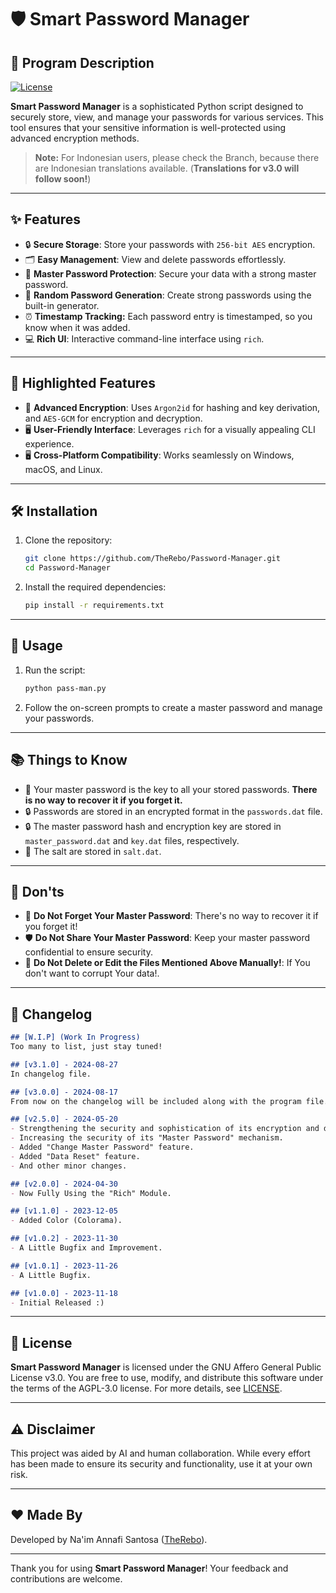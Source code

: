 # 🛡️ Smart Password Manager

## 🚀 Program Description

[![License](https://img.shields.io/badge/License-AGPLv3-blue.svg)](https://www.gnu.org/licenses/agpl-3.0)

**Smart Password Manager** is a sophisticated Python script designed to securely store, view, and manage your passwords for various services. This tool ensures that your sensitive information is well-protected using advanced encryption methods.

> **Note:** For Indonesian users, please check the Branch, because there are Indonesian translations available. (**Translations for v3.0 will follow soon!**)

---

## ✨ Features

- 🔒 **Secure Storage**: Store your passwords with `256-bit AES` encryption.
- 🗂️ **Easy Management**: View and delete passwords effortlessly.
- 🔑 **Master Password Protection**: Secure your data with a strong master password.
- 🎲 **Random Password Generation**: Create strong passwords using the built-in generator.
- ⏰ **Timestamp Tracking:** Each password entry is timestamped, so you know when it was added.
- 💻 **Rich UI**: Interactive command-line interface using `rich`.

---

## 🌟 Highlighted Features

- 🔐 **Advanced Encryption**: Uses `Argon2id` for hashing and key derivation, and `AES-GCM` for encryption and decryption.
- 🖥️ **User-Friendly Interface**: Leverages `rich` for a visually appealing CLI experience.
- 🖥️ **Cross-Platform Compatibility**: Works seamlessly on Windows, macOS, and Linux.

---

## 🛠️ Installation

1. Clone the repository:
    ```bash
    git clone https://github.com/TheRebo/Password-Manager.git
    cd Password-Manager
    ```
2. Install the required dependencies:
    ```bash
    pip install -r requirements.txt
    ```

---

## 📖 Usage

1. Run the script:
    ```bash
    python pass-man.py
    ```
2. Follow the on-screen prompts to create a master password and manage your passwords.

---

## 📚 Things to Know

- 🔑 Your master password is the key to all your stored passwords. **There is no way to recover it if you forget it.**
- 🔒 Passwords are stored in an encrypted format in the `passwords.dat` file.
- 🔒 The master password hash and encryption key are stored in `master_password.dat` and `key.dat` files, respectively.
- 🧂 The salt are stored in `salt.dat`.

---

## 🚫 Don'ts

- 🚷 **Do Not Forget Your Master Password**: There's no way to recover it if you forget it!
- 🛡️ **Do Not Share Your Master Password**: Keep your master password confidential to ensure security.
- 🚫 **Do Not Delete or Edit the Files Mentioned Above Manually!**: If You don't want to corrupt Your data!.

---

## 📌 Changelog

```markdown
## [W.I.P] (Work In Progress)
Too many to list, just stay tuned!

## [v3.1.0] - 2024-08-27
In changelog file.

## [v3.0.0] - 2024-08-17
From now on the changelog will be included along with the program file.

## [v2.5.0] - 2024-05-20
- Strengthening the security and sophistication of its encryption and decryption mechanisms.
- Increasing the security of its "Master Password" mechanism.
- Added "Change Master Password" feature.
- Added "Data Reset" feature.
- And other minor changes.

## [v2.0.0] - 2024-04-30
- Now Fully Using the "Rich" Module.

## [v1.1.0] - 2023-12-05
- Added Color (Colorama).

## [v1.0.2] - 2023-11-30
- A Little Bugfix and Improvement.

## [v1.0.1] - 2023-11-26
- A Little Bugfix.

## [v1.0.0] - 2023-11-18
- Initial Released :)
```
---

## 📜 License

**Smart Password Manager** is licensed under the GNU Affero General Public License v3.0. You are free to use, modify, and distribute this software under the terms of the AGPL-3.0 license. For more details, see [LICENSE](https://www.gnu.org/licenses/agpl-3.0.html).

---

## ⚠️ Disclaimer

This project was aided by AI and human collaboration. While every effort has been made to ensure its security and functionality, use it at your own risk.

---

## ❤️ Made By

Developed by Na'im Annafi Santosa ([TheRebo](https://github.com/TheRebo)).

---

Thank you for using **Smart Password Manager**! Your feedback and contributions are welcome.
